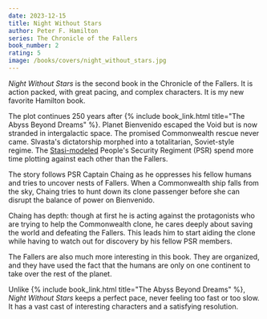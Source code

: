 ```yaml
---
date: 2023-12-15
title: Night Without Stars
author: Peter F. Hamilton
series: The Chronicle of the Fallers
book_number: 2
rating: 5
image: /books/covers/night_without_stars.jpg
---
```


<cite class="book-title">Night Without Stars</cite> is the second book in the
Chronicle of the Fallers. It is action packed, with great pacing, and complex
characters. It is my new favorite Hamilton book.

The plot continues 250 years after {% include book_link.html title="The Abyss
Beyond Dreams" %}. Planet Bienvenido escaped the Void but is now stranded in
intergalactic space. The promised Commonwealth rescue never came. Slvasta's
dictatorship morphed into a totalitarian, Soviet-style regime. The
[Stasi-modeled][stasi] People's Security Regiment (PSR) spend more time
plotting against each other than the Fallers.

[stasi]: https://en.wikipedia.org/wiki/Stasi

The story follows PSR Captain Chaing as he oppresses his fellow humans and
tries to uncover nests of Fallers. When a Commonwealth ship falls from the
sky, Chaing tries to hunt down its clone passenger before she can disrupt the
balance of power on Bienvenido.

Chaing has depth: though at first he is acting against the protagonists who
are trying to help the Commonwealth clone, he cares deeply about saving the
world and defeating the Fallers. This leads him to start aiding the clone
while having to watch out for discovery by his fellow PSR members.

The Fallers are also much more interesting in this book. They are organized,
and they have used the fact that the humans are only on one continent to take
over the rest of the planet.

Unlike {% include book_link.html title="The Abyss Beyond Dreams" %}, <cite
class="book-title">Night Without Stars</cite> keeps a perfect pace, never
feeling too fast or too slow. It has a vast cast of interesting characters and
a satisfying resolution.
